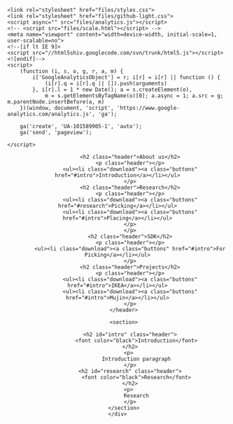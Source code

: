 <!DOCTYPE html>
<html style="">

<head>
    <meta http-equiv="content-type" content="text/html; charset=UTF-8">
    <meta charset="utf-8">
    <meta http-equiv="X-UA-Compatible" content="chrome=1">
    <title>KETI Starteam</title>

    <link rel="stylesheet" href="files/styles.css">
    <link rel="stylesheet" href="files/github-light.css">
    <script async="" src="files/analytics.js"></script>
    <!-- <script src="files/scale.html"></script> -->
    <meta name="viewport" content="width=device-width, initial-scale=1, user-scalable=no">
    <!--[if lt IE 9]>
    <script src="//html5shiv.googlecode.com/svn/trunk/html5.js"></script>
    <![endif]-->
    <script>
        (function (i, s, o, g, r, a, m) {
            i['GoogleAnalyticsObject'] = r; i[r] = i[r] || function () {
                (i[r].q = i[r].q || []).push(arguments)
            }, i[r].l = 1 * new Date(); a = s.createElement(o),
                m = s.getElementsByTagName(o)[0]; a.async = 1; a.src = g; m.parentNode.insertBefore(a, m)
        })(window, document, 'script', 'https://www.google-analytics.com/analytics.js', 'ga');

        ga('create', 'UA-101589905-1', 'auto');
        ga('send', 'pageview');

    </script>
</head>

<body data-new-gr-c-s-check-loaded="8.872.0" data-gr-ext-installed="" style="margin-bottom: 26px !important;">
    <div class="wrapper">
        <header>
            <p class="header"></p>

            <h2 class="header">About us</h2>
            <p class="header"></p>
            <ul><li class="download"><a class="buttons" href="#intro">Introduction</a></li></ul>
            </p>
            <h2 class="header">Research</h2>
            <p class="header"></p>
            <ul><li class="download"><a class="buttons" href="#research">Picking</a></li></ul>
            <ul><li class="download"><a class="buttons" href="#intro">Placing</a></li></ul>
            </p>
            </p>
            <h2 class="header">SDK</h2>
            <p class="header"></p>
            <ul><li class="download"><a class="buttons" href="#intro">For Picking</a></li></ul>
            </p>
            <h2 class="header">Projects</h2>
            <p class="header"></p>
            <ul><li class="download"><a class="buttons" href="#intro">IKEA</a></li></ul>
            <ul><li class="download"><a class="buttons" href="#intro">Mujin</a></li></ul>
            </p>
        </header>

        <section>

            <h2 id="intro" class="header">
                <font color="black">Introduction</font>
            </h2>
            <p> 
                Introduction paragraph
            </p>
            <h2 id="research" class="header">
                <font color="black">Research</font>
            </h2>
            <p> 
                Research
            </p>
        </section>
    </div>
</body>
